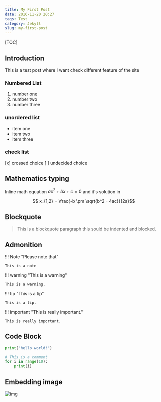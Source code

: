 ```yaml
---
title: My First Post
date: 2016-11-20 20:27
tags: Test
category: Jekyll
slug: my-first-post
---
```


[TOC]

## Introduction 
This is a test post where I want check different feature of the site

### Numbered List 

1. number one
2. number two 
3. number three


### unordered list 

- item one 
- item two 
- item three

### check list 

[x] crossed choice
[ ] undecided choice 


## Mathematics typing

Inline math equation $ax^2 + bx + c = 0$ and it's solution in

$$ x_{1,2} = \frac{-b \pm \sqrt{b^2 - 4ac}}{2a}$$

## Blockquote

> This is a blockquote paragraph 
> this sould be indented and 
> blocked.

## Admonition 

!!! Note "Please note that"
    
    This is a note 
    
!!! warning "This is a warning"

    This is a warning.
    
!!! tip "This is a tip"

    This is a tip.
    
!!! important "This is really important."

    This is really important.
    
## Code Block 

```python 
print("hello world!")

# This is a comment
for i in range(10):
    print(i)
```

## Embedding image

![img](https://www.software.ac.uk/sites/default/files/images/content/jupyter-main-logo.svg)


    
    
